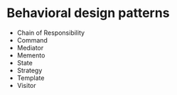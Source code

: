# Behavioral design patterns

- Chain of Responsibility
- Command
- Mediator
- Memento
- State
- Strategy
- Template
- Visitor